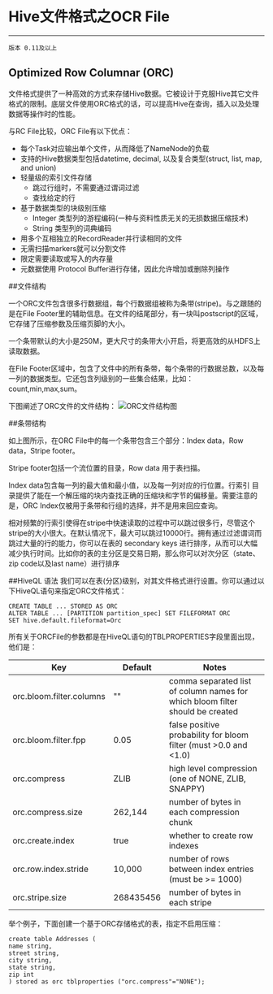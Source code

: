 ﻿# Hive文件格式之OCR File
---
    版本 0.11及以上
## Optimized Row Columnar (ORC) 
文件格式提供了一种高效的方式来存储Hive数据。它被设计于克服Hive其它文件格式的限制。底层文件使用ORC格式的话，可以提高Hive在查询，插入以及处理数据等操作时的性能。

与RC File比较，ORC File有以下优点：

 - 每个Task对应输出单个文件，从而降低了NameNode的负载
 - 支持的Hive数据类型包括datetime, decimal, 以及复合类型(struct, list, map, and union)
 - 轻量级的索引文件存储
   - 跳过行组时，不需要通过谓词过滤
   - 查找给定的行
 - 基于数据类型的块级别压缩
   - Integer 类型列的游程编码(一种与资料性质无关的无损数据压缩技术)
   - String 类型列的词典编码
 - 用多个互相独立的RecordReader并行读相同的文件
 - 无需扫描markers就可以分割文件
 - 限定需要读取或写入的内存量
 - 元数据使用 Protocol Buffer进行存储，因此允许增加或删除列操作

##文件结构

一个ORC文件包含很多行数据组，每个行数据组被称为条带(stripe)。与之跟随的是在File Footer里的辅助信息。在文件的结尾部分，有一块叫postscript的区域，它存储了压缩参数及压缩页脚的大小。

一个条带默认的大小是250M，更大尺寸的条带大小开启，将更高效的从HDFS上读取数据。

在File Footer区域中，包含了文件中的所有条带，每个条带的行数据总数，以及每一列的数据类型。它还包含列级别的一些集合结果，比如：count,min,max,sum。

下图阐述了ORC文件的文件结构：
![ORC文件结构图][1]

##条带结构

如上图所示，在ORC File中的每一个条带包含三个部分：Index data，Row data，Stripe footer。

Stripe footer包括一个流位置的目录，Row data 用于表扫描。

Index data包含每一列的最大值和最小值，以及每一列对应的行位置。行索引
目录提供了能在一个解压缩的块内查找正确的压缩块和字节的偏移量。需要注意的是，ORC Index仅被用于条带和行组的选择，并不是用来回应查询。

相对频繁的行索引使得在stripe中快速读取的过程中可以跳过很多行，尽管这个stripe的大小很大。在默认情况下，最大可以跳过10000行。拥有通过过滤谓词而跳过大量的行的能力，你可以在表的 secondary keys 进行排序，从而可以大幅减少执行时间。比如你的表的主分区是交易日期，那么你可以对次分区（state、zip code以及last name）进行排序

##HiveQL 语法
我们可以在表(分区)级别，对其文件格式进行设置。你可以通过以下HiveQL语句来指定ORC文件格式：

    CREATE TABLE ... STORED AS ORC
    ALTER TABLE ... [PARTITION partition_spec] SET FILEFORMAT ORC
    SET hive.default.fileformat=Orc

所有关于ORCFile的参数都是在HiveQL语句的TBLPROPERTIES字段里面出现，他们是：

| Key | Default | Notes |
| --- |   ---   |  ---  |
|orc.bloom.filter.columns|""|comma separated list of column names for which bloom filter should be created|
|orc.bloom.filter.fpp|0.05|false positive probability for bloom filter (must >0.0 and <1.0)|
|orc.compress|ZLIB|high level compression (one of NONE, ZLIB, SNAPPY)|
|orc.compress.size|262,144|number of bytes in each compression chunk|
|orc.create.index|true|whether to create row indexes|
|orc.row.index.stride|10,000|number of rows between index entries (must be >= 1000)|
|orc.stripe.size|268435456|number of bytes in each stripe|

举个例子，下面创建一个基于ORC存储格式的表，指定不启用压缩：

    create table Addresses (
    name string,
    street string,
    city string,
    state string,
    zip int
    ) stored as orc tblproperties ("orc.compress"="NONE");

  [1]: https://cwiki.apache.org/confluence/download/attachments/31818911/OrcFileLayout.png